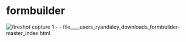 # formbuilder
![fireshot capture 1 - - file____users_ryandaley_downloads_formbuilder-master_index html](https://user-images.githubusercontent.com/27842944/29286216-dd1973e4-80f6-11e7-86ae-2b4831de9260.png)
